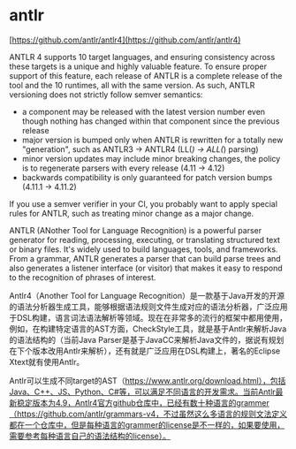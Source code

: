# antlr


[https://github.com/antlr/antlr4](https://github.com/antlr/antlr4)

ANTLR 4 supports 10 target languages, and ensuring consistency across these targets is a unique and highly valuable feature. To ensure proper support of this feature, each release of ANTLR is a complete release of the tool and the 10 runtimes, all with the same version. As such, ANTLR versioning does not strictly follow semver semantics:

- a component may be released with the latest version number even though nothing has changed within that component since the previous release
- major version is bumped only when ANTLR is rewritten for a totally new "generation", such as ANTLR3 -> ANTLR4 (LL(*) -> ALL(*) parsing)
- minor version updates may include minor breaking changes, the policy is to regenerate parsers with every release (4.11 -> 4.12)
- backwards compatibility is only guaranteed for patch version bumps (4.11.1 -> 4.11.2)


If you use a semver verifier in your CI, you probably want to apply special rules for ANTLR, such as treating minor change as a major change.

ANTLR (ANother Tool for Language Recognition) is a powerful parser generator for reading, processing, executing, or translating structured text or binary files. It's widely used to build languages, tools, and frameworks. From a grammar, ANTLR generates a parser that can build parse trees and also generates a listener interface (or visitor) that makes it easy to respond to the recognition of phrases of interest.


Antlr4（Another Tool for Language Recognition）是一款基于Java开发的开源的语法分析器生成工具，能够根据语法规则文件生成对应的语法分析器，广泛应用于DSL构建，语言词法语法解析等领域。现在在非常多的流行的框架中都用使用，例如，在构建特定语言的AST方面，CheckStyle工具，就是基于Antlr来解析Java的语法结构的（当前Java Parser是基于JavaCC来解析Java文件的，据说有规划在下个版本改用Antlr来解析），还有就是广泛应用在DSL构建上，著名的Eclipse Xtext就有使用Antlr。

Antlr可以生成不同target的AST（https://www.antlr.org/download.html），包括Java、C++、JS、Python、C#等，可以满足不同语言的开发需求。当前Antlr最新稳定版本为4.9，Antlr4官方github仓库中，已经有数十种语言的grammer（https://github.com/antlr/grammars-v4，不过虽然这么多语言的规则文法定义都在一个仓库中，但是每种语言的grammer的license是不一样的，如果要使用，需要参考每种语言自己的语法结构的license）。